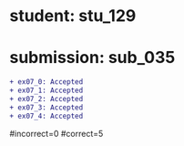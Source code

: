# student: stu_129
# submission: sub_035

```diff
+ ex07_0: Accepted
+ ex07_1: Accepted
+ ex07_2: Accepted
+ ex07_3: Accepted
+ ex07_4: Accepted
```
#incorrect=0
#correct=5

